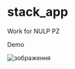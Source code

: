 # stack_app

Work for NULP PZ

Demo


![зображення](https://github.com/IraIvanishak/stack_app/assets/110106748/21b33ba1-7c6f-40cb-a00a-38b9454207b0)


